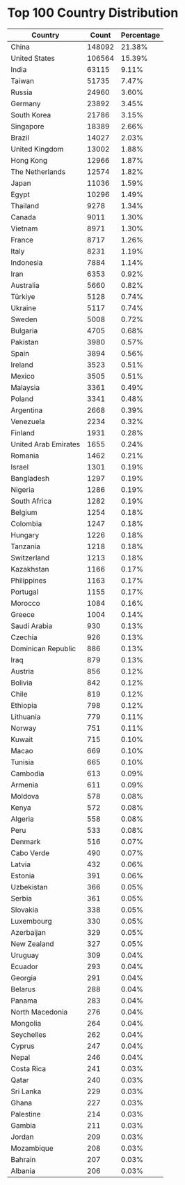 # Top 100 Country Distribution
| Country | Count | Percentage |
|----|----|----|
| China | 148092 | 21.38% |
| United States | 106564 | 15.39% |
| India | 63115 | 9.11% |
| Taiwan | 51735 | 7.47% |
| Russia | 24960 | 3.60% |
| Germany | 23892 | 3.45% |
| South Korea | 21786 | 3.15% |
| Singapore | 18389 | 2.66% |
| Brazil | 14027 | 2.03% |
| United Kingdom | 13002 | 1.88% |
| Hong Kong | 12966 | 1.87% |
| The Netherlands | 12574 | 1.82% |
| Japan | 11036 | 1.59% |
| Egypt | 10296 | 1.49% |
| Thailand | 9278 | 1.34% |
| Canada | 9011 | 1.30% |
| Vietnam | 8971 | 1.30% |
| France | 8717 | 1.26% |
| Italy | 8231 | 1.19% |
| Indonesia | 7884 | 1.14% |
| Iran | 6353 | 0.92% |
| Australia | 5660 | 0.82% |
| Türkiye | 5128 | 0.74% |
| Ukraine | 5117 | 0.74% |
| Sweden | 5008 | 0.72% |
| Bulgaria | 4705 | 0.68% |
| Pakistan | 3980 | 0.57% |
| Spain | 3894 | 0.56% |
| Ireland | 3523 | 0.51% |
| Mexico | 3505 | 0.51% |
| Malaysia | 3361 | 0.49% |
| Poland | 3341 | 0.48% |
| Argentina | 2668 | 0.39% |
| Venezuela | 2234 | 0.32% |
| Finland | 1931 | 0.28% |
| United Arab Emirates | 1655 | 0.24% |
| Romania | 1462 | 0.21% |
| Israel | 1301 | 0.19% |
| Bangladesh | 1297 | 0.19% |
| Nigeria | 1286 | 0.19% |
| South Africa | 1282 | 0.19% |
| Belgium | 1254 | 0.18% |
| Colombia | 1247 | 0.18% |
| Hungary | 1226 | 0.18% |
| Tanzania | 1218 | 0.18% |
| Switzerland | 1213 | 0.18% |
| Kazakhstan | 1166 | 0.17% |
| Philippines | 1163 | 0.17% |
| Portugal | 1155 | 0.17% |
| Morocco | 1084 | 0.16% |
| Greece | 1004 | 0.14% |
| Saudi Arabia | 930 | 0.13% |
| Czechia | 926 | 0.13% |
| Dominican Republic | 886 | 0.13% |
| Iraq | 879 | 0.13% |
| Austria | 856 | 0.12% |
| Bolivia | 842 | 0.12% |
| Chile | 819 | 0.12% |
| Ethiopia | 798 | 0.12% |
| Lithuania | 779 | 0.11% |
| Norway | 751 | 0.11% |
| Kuwait | 715 | 0.10% |
| Macao | 669 | 0.10% |
| Tunisia | 665 | 0.10% |
| Cambodia | 613 | 0.09% |
| Armenia | 611 | 0.09% |
| Moldova | 578 | 0.08% |
| Kenya | 572 | 0.08% |
| Algeria | 558 | 0.08% |
| Peru | 533 | 0.08% |
| Denmark | 516 | 0.07% |
| Cabo Verde | 490 | 0.07% |
| Latvia | 432 | 0.06% |
| Estonia | 391 | 0.06% |
| Uzbekistan | 366 | 0.05% |
| Serbia | 361 | 0.05% |
| Slovakia | 338 | 0.05% |
| Luxembourg | 330 | 0.05% |
| Azerbaijan | 329 | 0.05% |
| New Zealand | 327 | 0.05% |
| Uruguay | 309 | 0.04% |
| Ecuador | 293 | 0.04% |
| Georgia | 291 | 0.04% |
| Belarus | 288 | 0.04% |
| Panama | 283 | 0.04% |
| North Macedonia | 276 | 0.04% |
| Mongolia | 264 | 0.04% |
| Seychelles | 262 | 0.04% |
| Cyprus | 247 | 0.04% |
| Nepal | 246 | 0.04% |
| Costa Rica | 241 | 0.03% |
| Qatar | 240 | 0.03% |
| Sri Lanka | 229 | 0.03% |
| Ghana | 227 | 0.03% |
| Palestine | 214 | 0.03% |
| Gambia | 211 | 0.03% |
| Jordan | 209 | 0.03% |
| Mozambique | 208 | 0.03% |
| Bahrain | 207 | 0.03% |
| Albania | 206 | 0.03% |
